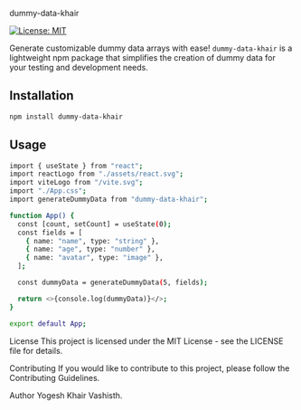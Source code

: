 dummy-data-khair

[![License: MIT](https://img.shields.io/badge/License-MIT-yellow.svg)](https://opensource.org/licenses/MIT)

Generate customizable dummy data arrays with ease! `dummy-data-khair` is a lightweight npm package that simplifies the creation of dummy data for your testing and development needs.

## Installation

```bash
npm install dummy-data-khair
```

## Usage

```bash
import { useState } from "react";
import reactLogo from "./assets/react.svg";
import viteLogo from "/vite.svg";
import "./App.css";
import generateDummyData from "dummy-data-khair";

function App() {
  const [count, setCount] = useState(0);
  const fields = [
    { name: "name", type: "string" },
    { name: "age", type: "number" },
    { name: "avatar", type: "image" },
  ];

  const dummyData = generateDummyData(5, fields);

  return <>{console.log(dummyData)}</>;
}

export default App;

```

License
This project is licensed under the MIT License - see the LICENSE file for details.

Contributing
If you would like to contribute to this project, please follow the Contributing Guidelines.

Author
Yogesh Khair Vashisth.
